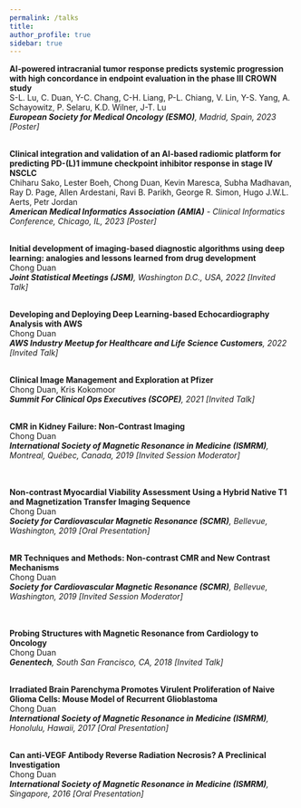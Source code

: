 ```yaml
---
permalink: /talks
title: 
author_profile: true
sidebar: true
---
```

**AI-powered intracranial tumor response predicts systemic progression with high concordance in endpoint evaluation in the phase III CROWN study**  
S-L. Lu, C. Duan, Y-C. Chang, C-H. Liang, P-L. Chiang, V. Lin, Y-S. Yang, A. Schayowitz, P. Selaru, K.D. Wilner, J-T. Lu   
_**European Society for Medical Oncology (ESMO)**, Madrid, Spain, 2023 [Poster]_
<br />
<br />

**Clinical integration and validation of an AI-based radiomic platform for predicting PD-(L)1 immune checkpoint inhibitor response in stage IV NSCLC**  
Chiharu Sako, Lester Boeh, Chong Duan, Kevin Maresca, Subha Madhavan, Ray D. Page, Allen Ardestani, Ravi B. Parikh, George R. Simon, Hugo J.W.L. Aerts, Petr Jordan  
_**American Medical Informatics Association (AMIA)** - Clinical Informatics Conference, Chicago, IL, 2023 [Poster]_
<br />
<br />

**Initial development of imaging-based diagnostic algorithms using deep learning: analogies and lessons learned from drug development**  
Chong Duan  
_**Joint Statistical Meetings (JSM)**, Washington D.C., USA, 2022 [Invited Talk]_
<br />
<br />

**Developing and Deploying Deep Learning-based Echocardiography Analysis with AWS**  
Chong Duan  
_**AWS Industry Meetup for Healthcare and Life Science Customers**, 2022 [Invited Talk]_
<br />
<br />

**Clinical Image Management and Exploration at Pfizer**  
Chong Duan, Kris Kokomoor  
_**Summit For Clinical Ops Executives (SCOPE)**, 2021 [Invited Talk]_
<br />
<br />

**CMR in Kidney Failure: Non-Contrast Imaging**  
Chong Duan  
_**International Society of Magnetic Resonance in Medicine (ISMRM)**, Montreal, Québec, Canada, 2019 [Invited Session Moderator]_  
<br />
<br />

**Non-contrast Myocardial Viability Assessment Using a Hybrid Native T1 and Magnetization Transfer Imaging Sequence**  
Chong Duan  
_**Society for Cardiovascular Magnetic Resonance (SCMR)**, Bellevue, Washington, 2019 [Oral Presentation]_
<br />
<br />

**MR Techniques and Methods: Non-contrast CMR and New Contrast Mechanisms**  
Chong Duan  
_**Society for Cardiovascular Magnetic Resonance (SCMR)**, Bellevue, Washington, 2019 [Invited Session Moderator]_  
<br />
<br />

**Probing Structures with Magnetic Resonance from Cardiology to Oncology**  
Chong Duan  
_**Genentech**, South San Francisco, CA, 2018 [Invited Talk]_
<br />
<br />

**Irradiated Brain Parenchyma Promotes Virulent Proliferation of Naive Glioma Cells: Mouse Model of Recurrent Glioblastoma**  
Chong Duan  
_**International Society of Magnetic Resonance in Medicine (ISMRM)**, Honolulu, Hawaii, 2017 [Oral Presentation]_
<br />
<br />

**Can anti-VEGF Antibody Reverse Radiation Necrosis? A Preclinical Investigation**  
Chong Duan  
_**International Society of Magnetic Resonance in Medicine (ISMRM)**, Singapore, 2016 [Oral Presentation]_  
<br />
<br />
